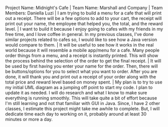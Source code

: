 Project Name: Midnight's Cafe |
Team Name: Marshall and Company |
Team Members: Daniella Luzi |
I am trying to build a menu for a cafe that will print out a receipt. There will be a few options to add to your cart, the receipt will print out your name, the employee that helped you, the total, and the reward level. |
I want to build it because I enjoy going to cafes with my friends in my free time, and I love coffee in general. In my previous classes, I've done similar projects related to cafes so, I would like to see how a Java version would compare to them. | It will be useful to see how it works in the real world because it will resemble a mobile app/menu for a cafe. Many people order things from a menu, and a receipt is instantly printed. This will show the process behind the selection of the order to get the final receipt. | It will be used by first having you enter your name for the order. Then, there will be buttons/options for you to select what you want to order. After you are done, it will thank you and print out a receipt of your order along with the total price and reward level based on money spent. | My plan is to try to use my initial UML diagram as a jumping off point to start my code. I plan to update it as needed. I will do research and what I know to make sure everything is running smoothly. This will take quite a bit of effort because I'm still learning and not that familiar with GUI in Java. Since, I have 2 other classes, I estimate this project might take me awhile to complete. But, I will dedicate time each day to working on it, probably around at least 30 minutes or more a day.

